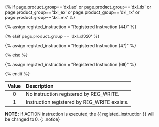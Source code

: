{% if page.product_group=='dxl_ax' or page.product_group=='dxl_dx' or page.product_group=='dxl_ex' or page.product_group=='dxl_rx' or page.product_group=='dxl_mx' %} 

{% assign registed_instruction = "Registered Instruction (44)" %}

{% elsif page.product_group == 'dxl_xl320' %}

{% assign registed_instruction = "Registered Instruction (47)" %}

{% else %}

{% assign registed_instruction = "Registered Instruction (69)" %}

{% endif %}

| Value | Description                                  |
|:-----:|:---------------------------------------------|
|   0   | No instruction registered by REG_WRITE.      |
|   1   | Instruction registered by REG_WRITE exsists. |

**NOTE** : If ACTION instruction is executed, the {{ registed_instruction }} will be changed to 0.
{: .notice}
